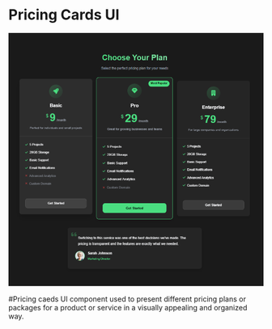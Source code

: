 # Pricing Cards UI

![pricing-cards](pricing-cards.PNG)

#Pricing caeds UI component used to present different pricing plans or packages for a product or service in a visually appealing and organized way.
